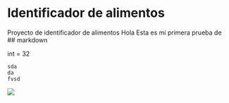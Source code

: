 # Identificador de alimentos
 Proyecto de identificador de alimentos
Hola
Esta es mi primera prueba de ## markdown

int = 32

    sda
    da
    fvsd

<img src="[https://www.example.com/images/dinosaur.jpg](https://www.nationalgeographic.com.es/medio/2023/01/24/tiranosaurio-portada_0705ac0f_230124194318_800x800.webp)">
